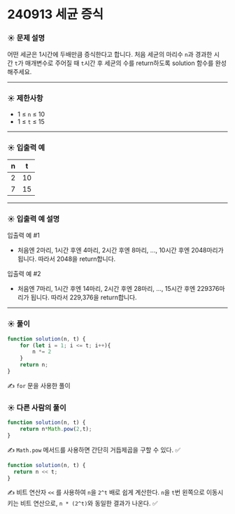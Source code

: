 # 240913 세균 증식

### ☀️ 문제 설명

어떤 세균은 1시간에 두배만큼 증식한다고 합니다. 처음 세균의 마리수 `n`과 경과한 시간 `t`가 매개변수로 주어질 때 `t`시간 후 세균의 수를 return하도록 solution 함수를 완성해주세요.

---

### ☀️ **제한사항**

- 1 ≤ `n` ≤ 10
- 1 ≤ `t` ≤ 15

---

### ☀️ **입출력 예**

| n | t |
| --- | --- |
| 2 | 10 |
| 7 | 15 |

---

### ☀️ **입출력 예 설명**

입출력 예 #1

- 처음엔 2마리, 1시간 후엔 4마리, 2시간 후엔 8마리, ..., 10시간 후엔 2048마리가 됩니다. 따라서 2048을 return합니다.

입출력 예 #2

- 처음엔 7마리, 1시간 후엔 14마리, 2시간 후엔 28마리, ..., 15시간 후엔 229376마리가 됩니다. 따라서 229,376을 return합니다.

---

### ☀️ 풀이

```jsx
function solution(n, t) {
    for (let i = 1; i <= t; i++){
        n *= 2
    }
    return n;
}
```

✍️ `for` 문을 사용한 풀이

### ☀️ 다른 사람의 풀이

```jsx
function solution(n, t) {
    return n*Math.pow(2,t);
}
```

✍️ `Math.pow` 메서드를 사용하면 간단히 거듭제곱을 구할 수 있다. ✅

```jsx
function solution(n, t) {
  return n << t;
}
```

✍️ 비트 연산자 `<<` 를 사용하여 `n`을 `2^t` 배로 쉽게 계산한다. `n`을 `t`번 왼쪽으로 이동시키는 비트 연산으로, `n * (2^t)`와 동일한 결과가 나온다. ✅